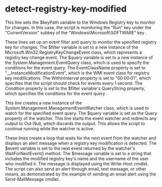 # detect-registry-key-modified
This line sets the $keyPath variable to the Windows Registry key to monitor for changes. In this case, the script is monitoring the "Run" key under the "CurrentVersion" subkey of the "Windows\Microsoft\SOFTWARE" key .

These lines set up an event filter and query to monitor the specified registry key for changes. The $filter variable is set to a new instance of the Microsoft.Win32.RegistryKeyChangeEvent class, which represents a registry key change event. The $query variable is set to a new instance of the System.Management.EventQuery class, which is used to specify the conditions for the event query. The EventClassName property is set to "__InstanceModificationEvent", which is the WMI event class for registry key modifications. The WithinInterval property is set to "00:00:01", which specifies that the script should check for events every 1 second. The Condition property is set to the $filter variable's QueryString property, which specifies the conditions for the event query .

This line creates a new instance of the System.Management.ManagementEventWatcher class, which is used to watch for the specified event query. The $query variable is set as the Query property of the watcher.
This line starts the event watcher and redirects any output to Out-Null, which discards the output. This allows the script to continue running while the watcher is active.

These lines create a loop that waits for the next event from the watcher and displays an alert message when a registry key modification is detected. The $event variable is set to the next event returned by the watcher's WaitForNextEvent() method. The $message variable is set to a string that includes the modified registry key's name and the username of the user who modified it. The message is displayed using the Write-Host cmdlet. The script can also send an alert through email, text message, or other means, as demonstrated by the example of sending an email alert using the Send-MailMessage cmdlet.

